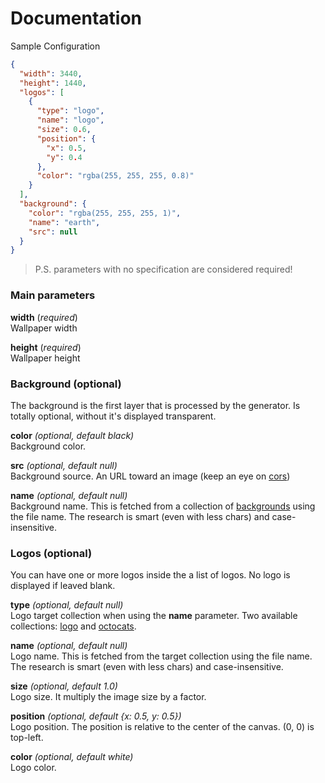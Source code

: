 
# Documentation

Sample Configuration

```json
{
  "width": 3440,
  "height": 1440,
  "logos": [
    {
      "type": "logo",
      "name": "logo",
      "size": 0.6,
      "position": {
        "x": 0.5,
        "y": 0.4
      },
      "color": "rgba(255, 255, 255, 0.8)"
    }
  ],
  "background": {
    "color": "rgba(255, 255, 255, 1)",
    "name": "earth",
    "src": null
  }
}
```

> P.S. parameters with no specification are considered required!

### Main parameters
**width** (*required*)<br>
Wallpaper width

**height** (*required*)<br> 
Wallpaper height

### Background (optional)
The background is the first layer that is processed by the generator. Is totally optional, without it's displayed transparent.

**color** *(optional, default black)* <br> 
Background color.

**src** *(optional, default null)* <br> 
Background source. An URL toward an image (keep an eye on [cors](https://developer.mozilla.org/en-US/docs/Web/HTTP/CORS/Errors))

**name** *(optional, default null)* <br>
Background name. This is fetched from a collection of [backgrounds](https://github.com/Lucaffo/github-wallpapers/tree/main/static/backgrounds) using the file name. The research is smart (even with less chars) and case-insensitive.

### Logos (optional)
You can have one or more logos inside the a list of logos. No logo is displayed if leaved blank.

**type** *(optional, default null)* <br>
Logo target collection when using the **name** parameter. 
Two available collections: [logo](https://github.com/Lucaffo/github-wallpapers/tree/main/static/logos) and [octocats](https://github.com/Lucaffo/github-wallpapers/tree/main/static/octocats).

**name** *(optional, default null)* <br>
Logo name. This is fetched from the target collection using the file name. The research is smart (even with less chars) and case-insensitive.

**size** *(optional, default 1.0)* <br> 
Logo size. It multiply the image size by a factor.

**position** *(optional, default {x: 0.5, y: 0.5})* <br> 
Logo position. The position is relative to the center of the canvas. (0, 0) is top-left.

**color** *(optional, default white)* <br> 
Logo color.

